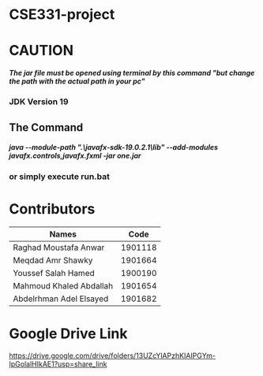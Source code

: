 #                                         CSE331-project
# CAUTION
##### The jar file must be opened using terminal by this command "but change the path with the actual path in your pc"
### JDK Version 19
## The Command
##### java --module-path ".\javafx-sdk-19.0.2.1\lib" --add-modules javafx.controls,javafx.fxml -jar one.jar
### or simply execute run.bat

# Contributors 
| Names | Code |
| ------ | ------ |
| Raghad Moustafa Anwar | 1901118 |
| Meqdad Amr Shawky | 1901664 |
| Youssef Salah Hamed | 1900190 |
| Mahmoud Khaled Abdallah | 1901654 |
| Abdelrhman Adel Elsayed | 1901682 |

# Google Drive Link
https://drive.google.com/drive/folders/13UZcYlAPzhKIAIPGYm-IpGolalHIkAE1?usp=share_link

